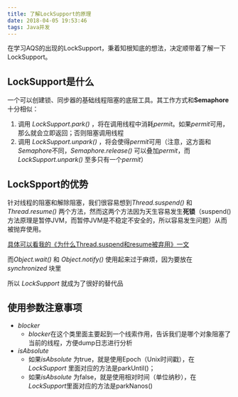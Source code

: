 ```yaml
---
title: 了解LockSupport的原理
date: 2018-04-05 19:53:46
tags: Java并发
---
```


在学习AQS的出现的LockSupport，秉着知根知底的想法，决定顺带着了解一下LockSupport。

## LockSupport是什么
一个可以创建锁、同步器的基础线程阻塞的底层工具。其工作方式和**Semaphore**十分相似：
1. 调用 *LockSupport.park()* ，将在调用线程中消耗*permit*。如果*permit*可用，那么就会立即返回；否则阻塞调用线程
2. 调用 *LockSupport.unpark()* ，将会使得*permit*可用（注意，这方面和*Semaphore*不同，*Semaphore.release()* 可以叠加*permit*，而*LockSupport.unpark()* 至多只有一个*permit*）

## LockSpport的优势
针对线程的阻塞和解除阻塞，我们很容易想到*Thread.suspend()* 和 *Thread.resume()* 两个方法，然而这两个方法因为天生容易发生**死锁**（suspend()方法原理是暂停JVM，而暂停JVM是不稳定不安全的，所以容易发生问题）从而被抛弃使用。

[具体可以看我的《为什么Thread.suspend和resume被弃用》一文]()

而*Object.wait()* 和 *Object.notify()* 使用起来过于麻烦，因为要放在*synchronized* 块里

所以 *LockSupport* 就成为了很好的替代品

## 使用参数注意事项

* *blocker* 
    - *blocker*在这个类里面主要起到一个线索作用，告诉我们是哪个对象阻塞了当前的线程，方便dump日志进行分析
* *isAbsolute*
    - 如果*isAbsolute* 为true，就是使用Epoch（Unix时间戳），在*LockSupport* 里面对应的方法是parkUntil()；
    - 如果*isAbsolute* 为false，就是使用相对时间（单位纳秒），在*LockSupport*里面对应的方法是parkNanos()

